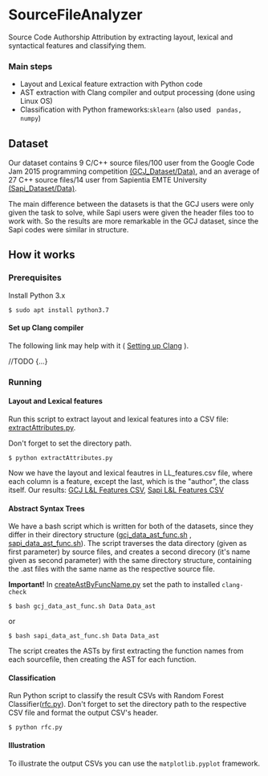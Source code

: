 # SourceFileAnalyzer

Source Code Authorship Attribution by extracting layout, lexical and syntactical features and classifying them.

### Main steps
- Layout and Lexical feature extraction with Python code
- AST extraction with Clang compiler and output processing (done using Linux OS)
- Classification with Python frameworks:```sklearn``` (also used ``` pandas, numpy```)

## Dataset
Our dataset contains 9 C/C++ source files/100 user from the Google Code Jam 2015 programming competition [(GCJ_Dataset/Data)](https://github.com/kotunde/SourFileAnalyzer_featureSearch_and_classification/tree/master/GCJ_Dataset/Data), and an average of 27 C++ source files/14 user from Sapientia EMTE University [(Sapi_Dataset/Data)](https://github.com/kotunde/SourFileAnalyzer_featureSearch_and_classification/tree/master/Sapi_Dataset/Data).

The main difference between the datasets is that the GCJ users were only given the task to solve, while Sapi users were given the header files too to work with. So the results are more remarkable in the GCJ dataset, since the Sapi codes were similar in structure.

## How it works

### Prerequisites
Install Python 3.x
```
$ sudo apt install python3.7
```
#### Set up Clang compiler
The following link may help with it ( [Setting up Clang](https://eli.thegreenplace.net/2011/07/03/parsing-c-in-python-with-clang#documentation) ).

//TODO
{...}

### Running
#### Layout and Lexical features
Run this script to extract layout and lexical features into a CSV file: [extractAttributes.py](https://github.com/kotunde/SourceFileAnalyzer_featureSearch_and_classification/blob/master/Programs/LL_features/extractAttributes.py).

Don't forget to set the directory path.
```
$ python extractAttributes.py
```
Now we have the layout and lexical feautres in LL_features.csv file, where each column is a feature, except the last, which is the "author", the class itself. Our results: [GCJ L&L Features CSV](https://github.com/kotunde/SourceFileAnalyzer_featureSearch_and_classification/blob/master/GCJ_Dataset/CSV/GCJ_47.csv),  [Sapi L&L Features CSV](https://github.com/kotunde/SourceFileAnalyzer_featureSearch_and_classification/blob/master/Sapi_Dataset/CSV/SAPI_47.csv)

#### Abstract Syntax Trees
We have a bash script which is written for both of the datasets, since they differ in their directory structure ([gcj_data_ast_func.sh](https://github.com/kotunde/SourceFileAnalyzer_featureSearch_and_classification/blob/master/Programs/AST_extraction/gcj_data_ast_func.sh) , [sapi_data_ast_func.sh](https://github.com/kotunde/SourceFileAnalyzer_featureSearch_and_classification/blob/master/Programs/AST_extraction/sapi_data_ast_func.sh)). The script traverses the data directory (given as first parameter) by source files, and creates a second direcory (it's name given as second parameter) with the same directory structure, containing the .ast files with the same name as the respective source file.

**Important!**
In [createAstByFuncName.py](https://github.com/kotunde/SourceFileAnalyzer_featureSearch_and_classification/blob/master/Programs/AST_extraction/createAstByFuncName.py) set the path to installed ```clang-check```
```
$ bash gcj_data_ast_func.sh Data Data_ast
```
or
```
$ bash sapi_data_ast_func.sh Data Data_ast
```
The script creates the ASTs by first extracting the function names from each sourcefile, then creating the AST for each function.

#### Classification
Run Python script to classify the result CSVs with Random Forest Classifier([rfc.py](https://github.com/kotunde/SourceFileAnalyzer_featureSearch_and_classification/blob/master/Programs/Classification/rfc.py)).
Don't forget to set the directory path to the respective CSV file and format the output CSV's header.
```
$ python rfc.py
```
#### Illustration
To illustrate the output CSVs you can use the ```matplotlib.pyplot``` framework.
